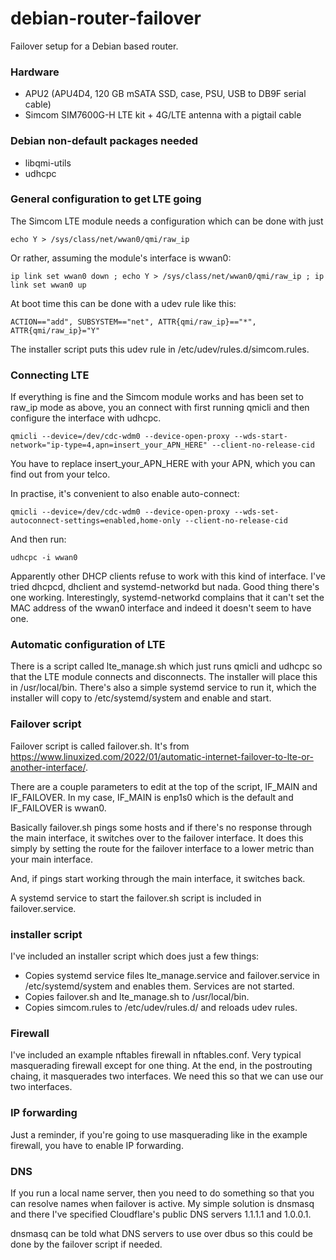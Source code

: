 # debian-router-failover
Failover setup for a Debian based router.

### Hardware
- APU2 (APU4D4, 120 GB mSATA SSD, case, PSU, USB to DB9F serial cable)
- Simcom SIM7600G-H LTE kit + 4G/LTE antenna with a pigtail cable

### Debian non-default packages needed
- libqmi-utils
- udhcpc

### General configuration to get LTE going

The Simcom LTE module needs a configuration which can be done with
just

```echo Y > /sys/class/net/wwan0/qmi/raw_ip```

Or rather, assuming the module's interface is wwan0:

```ip link set wwan0 down ; echo Y > /sys/class/net/wwan0/qmi/raw_ip ; ip link set wwan0 up```

At boot time this can be done with a udev rule like this:

```ACTION=="add", SUBSYSTEM=="net", ATTR{qmi/raw_ip}=="*", ATTR{qmi/raw_ip}="Y"```

The installer script puts this udev rule in /etc/udev/rules.d/simcom.rules.

### Connecting LTE

If everything is fine and the Simcom module works and has been set to
raw_ip mode as above, you an connect with first running qmicli and
then configure the interface with udhcpc.

```qmicli --device=/dev/cdc-wdm0 --device-open-proxy --wds-start-network="ip-type=4,apn=insert_your_APN_HERE" --client-no-release-cid```

You have to replace insert_your_APN_HERE with your APN, which you can
find out from your telco.

In practise, it's convenient to also enable auto-connect:

```qmicli --device=/dev/cdc-wdm0 --device-open-proxy --wds-set-autoconnect-settings=enabled,home-only --client-no-release-cid```

And then run:

```udhcpc -i wwan0```

Apparently other DHCP clients refuse to work with this kind of
interface. I've tried dhcpcd, dhclient and systemd-networkd but
nada. Good thing there's one working. Interestingly, systemd-networkd
complains that it can't set the MAC address of the wwan0 interface and
indeed it doesn't seem to have one.

### Automatic configuration of LTE

There is a script called lte_manage.sh which just runs qmicli and
udhcpc so that the LTE module connects and disconnects. The installer
will place this in /usr/local/bin. There's also a simple systemd
service to run it, which the installer will copy to
/etc/systemd/system and enable and start.

### Failover script

Failover script is called failover.sh. It's from https://www.linuxized.com/2022/01/automatic-internet-failover-to-lte-or-another-interface/. 

There are a couple parameters to edit at the top of the script,
IF_MAIN and IF_FAILOVER. In my case, IF_MAIN is enp1s0 which is the
default and IF_FAILOVER is wwan0. 

Basically failover.sh pings some hosts and if there's no response
through the main interface, it switches over to the failover
interface. It does this simply by setting the route for the failover
interface to a lower metric than your main interface.

And, if pings start working through the main interface, it switches
back.

A systemd service to start the failover.sh script is included in
failover.service.

### installer script
I've included an installer script which does just a few things:
- Copies systemd service files lte_manage.service and failover.service in /etc/systemd/system and enables them. Services are not started.
- Copies failover.sh and lte_manage.sh to /usr/local/bin.
- Copies simcom.rules to /etc/udev/rules.d/ and reloads udev rules.

### Firewall

I've included an example nftables firewall in nftables.conf. Very
typical masquerading firewall except for one thing. At the end, in the
postrouting chaing, it masquerades two interfaces. We need this so
that we can use our two interfaces.

### IP forwarding

Just a reminder, if you're going to use masquerading like in the
example firewall, you have to enable IP forwarding.

### DNS

If you run a local name server, then you need to do something so that
you can resolve names when failover is active. My simple solution is
dnsmasq and there I've specified Cloudflare's public DNS servers
1.1.1.1 and 1.0.0.1.

dnsmasq can be told what DNS servers to use over dbus so this could be
done by the failover script if needed.


